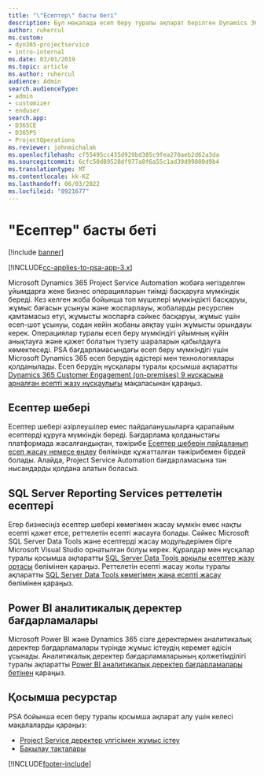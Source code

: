 ```yaml
---
title: "\"Есептер\" басты беті"
description: Бұл мақалада есеп беру туралы ақпарат берілген Dynamics 365 Project Service Automation.
author: ruhercul
ms.custom:
- dyn365-projectservice
- intro-internal
ms.date: 03/01/2019
ms.topic: article
ms.author: ruhercul
audience: Admin
search.audienceType:
- admin
- customizer
- enduser
search.app:
- D365CE
- D365PS
- ProjectOperations
ms.reviewer: johnmichalak
ms.openlocfilehash: cf55495cc435d929bd305c9fea270aeb2d62a3da
ms.sourcegitcommit: 6cfc50d89528df977a8f6a55c1ad39d99800d9b4
ms.translationtype: MT
ms.contentlocale: kk-KZ
ms.lasthandoff: 06/03/2022
ms.locfileid: "8921677"
---
```

# <a name="reporting-home-page"></a>"Есептер" басты беті

[!include [banner](../includes/psa-now-project-operations.md)]

[!INCLUDE[cc-applies-to-psa-app-3.x](../includes/cc-applies-to-psa-app-3x.md)]

Microsoft Dynamics 365 Project Service Automation жобаға негізделген ұйымдарға жеке бизнес операцияларын тиімді басқаруға мүмкіндік береді. Кез келген жоба бойынша топ мүшелері мүмкіндікті басқаруы, жұмыс бағасын ұсынуы және жоспарлауы, жобаларды ресурспен қамтамасыз етуі, жұмысты жоспарға сәйкес басқаруы, жұмыс үшін есеп-шот ұсынуы, содан кейін жобаны аяқтау үшін жұмысты орындауы керек. Операциялар туралы есеп беру мүмкіндігі ұйымның күйін анықтауға және қажет болатын түзету шараларын қабылдауға көмектеседі. PSA бағдарламасындағы есеп беру мүмкіндігі үшін Microsoft Dynamics 365 есеп берудің әдістері мен технологиялары қолданылады. Есеп берудің нұсқалары туралы қосымша ақпаратты [Dynamics 365 Customer Engagement (on-premises) 9 нұсқасына арналған есепті жазу нұсқаулығы](/dynamics365/customerengagement/on-premises/analytics/reporting-analytics-with-dynamics-365) мақаласынан қараңыз.

## <a name="report-wizard"></a>Есептер шебері

Есептер шебері әзірлеушілер емес пайдаланушыларға қарапайым есептерді құруға мүмкіндік береді. Бағдарлама қолданыстағы платформада жасалғандықтан, тәжірибе [Есептер шеберін пайдаланып есеп жасау немесе өңдеу](/dynamics365/customerengagement/on-premises/basics/create-edit-copy-report-wizard) бөлімінде құжатталған тәжірибемен бірдей болады. Алайда, Project Service Automation бағдарламасына тән нысандарды қолдана алатын боласыз.

## <a name="custom-sql-server-reporting-services-reports"></a>SQL Server Reporting Services реттелетін есептері

Егер бизнесіңіз есептер шебері көмегімен жасау мүмкін емес нақты есепті қажет етсе, реттелетін есепті жасауға болады. Сәйкес Microsoft SQL Server Data Tools және есептерді жасау модульдерімен бірге Microsoft Visual Studio орнатылған болуы керек. Құралдар мен нұсқалар туралы қосымша ақпаратты [SQL Server Data Tools арқылы есептер жазу ортасы](/dynamics365/customerengagement/on-premises/analytics/report-writing-environment-using-sql-server-data-tools) бөлімінен қараңыз. Реттелетін есепті жасау жолы туралы ақпаратты [SQL Server Data Tools көмегімен жаңа есепті жасау](/dynamics365/customerengagement/on-premises/analytics/create-a-new-report-using-sql-server-data-tools) бөлімінен қараңыз.

## <a name="power-bi-insights-apps"></a>Power BI аналитикалық деректер бағдарламалары

Microsoft Power BI және Dynamics 365 сізге деректермен аналитикалық деректер бағдарламалары түрінде жұмыс істеудің керемет әдісін ұсынады. Аналитикалық деректер бағдарламаларының қолжетімділігі туралы ақпаратты [Power BI аналитикалық деректер бағдарламалары бетінен](https://powerbi.microsoft.com/power-bi-insights-apps/) қараңыз.


## <a name="additional-resources"></a>Қосымша ресурстар
PSA бойынша есеп беру туралы қосымша ақпарат алу үшін келесі мақалаларды қараңыз:

- [Project Service деректер үлгісімен жұмыс істеу](reports-working-project-service-data-model.md)
- [Бақылау тақталары](reports-dashboards.md)



[!INCLUDE[footer-include](../includes/footer-banner.md)]
